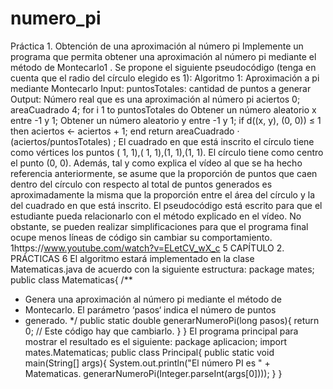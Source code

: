 # numero_pi

Práctica 1. Obtención de una aproximación al
número pi
Implemente un programa que permita obtener una aproximación al número
pi mediante el método de Montecarlo1
. Se propone el siguiente pseudocódigo
(tenga en cuenta que el radio del círculo elegido es 1):
Algoritmo 1: Aproximación a pi mediante Montecarlo
Input: puntosTotales: cantidad de puntos a generar
Output: Número real que es una aproximación al número pi
aciertos 0;
areaCuadrado 4;
for i 1 to puntosTotales do
Obtener un número aleatorio x entre -1 y 1;
Obtener un número aleatorio y entre -1 y 1;
if d((x, y), (0, 0)) ≤ 1 then aciertos ← aciertos + 1;
end
return areaCuadrado · (aciertos/puntosTotales) ;
El cuadrado en que está inscrito el círculo tiene como vértices los puntos
( 1, 1),( 1, 1),(1, 1),(1, 1). El círculo tiene como centro el punto (0, 0).
Además, tal y como explica el vídeo al que se ha hecho referencia anteriormente, se asume que la proporción de puntos que caen dentro del círculo con
respecto al total de puntos generados es aproximadamente la misma que la
proporción entre el área del círculo y la del cuadrado en que está inscrito.
El pseudocódigo está escrito para que el estudiante pueda relacionarlo
con el método explicado en el vídeo. No obstante, se pueden realizar simplificaciones para que el programa final ocupe menos líneas de código sin
cambiar su comportamiento.
1https://www.youtube.com/watch?v=ELetCV_wX_c
5
CAPÍTULO 2. PRÁCTICAS 6
El algoritmo estará implementado en la clase Matematicas.java de acuerdo con la siguiente estructura:
package mates;
public class Matematicas{
/**
* Genera una aproximación al número pi mediante el método de
* Montecarlo. El parámetro ‘pasos‘ indica el número de puntos
* generado.
  */
  public static double generarNumeroPi(long pasos){
  return 0; // Este código hay que cambiarlo.
  }
  }
  El programa principal para mostrar el resultado es el siguiente:
  package aplicacion;
  import mates.Matematicas;
  public class Principal{
  public static void main(String[] args){
  System.out.println("El número PI es " + Matematicas.
  generarNumeroPi(Integer.parseInt(args[0])));
  }
  }
